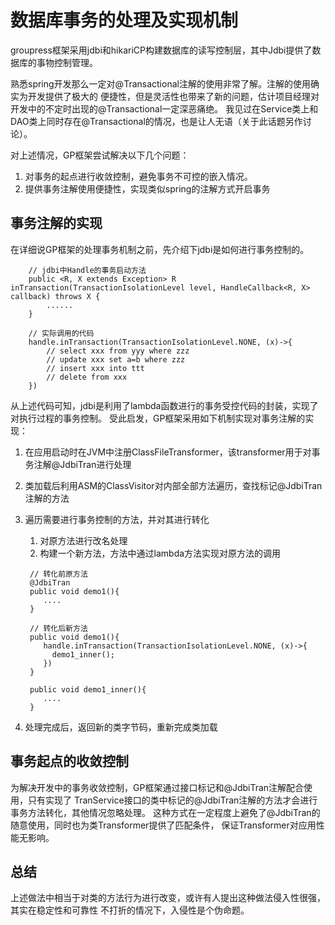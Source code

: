 # 数据库事务的处理及实现机制

groupress框架采用jdbi和hikariCP构建数据库的读写控制层，其中Jdbi提供了数据库的事物控制管理。

熟悉spring开发那么一定对@Transactional注解的使用非常了解。注解的使用确实为开发提供了极大的
便捷性，但是灵活性也带来了新的问题，估计项目经理对开发中的不定时出现的@Transactional一定深恶痛绝。
我见过在Service类上和DAO类上同时存在@Transactional的情况，也是让人无语（关于此话题另作讨论）。

对上述情况，GP框架尝试解决以下几个问题：

1. 对事务的起点进行收敛控制，避免事务不可控的嵌入情况。
2. 提供事务注解使用便捷性，实现类似spring的注解方式开启事务

## 事务注解的实现

在详细说GP框架的处理事务机制之前，先介绍下jdbi是如何进行事务控制的。

```
    // jdbi中Handle的事务启动方法
    public <R, X extends Exception> R inTransaction(TransactionIsolationLevel level, HandleCallback<R, X> callback) throws X {
        ......
    }
    
    // 实际调用的代码
    handle.inTransaction(TransactionIsolationLevel.NONE, (x)->{
        // select xxx from yyy where zzz
        // update xxx set a=b where zzz
        // insert xxx into ttt
        // delete from xxx
    })
```

从上述代码可知，jdbi是利用了lambda函数进行的事务受控代码的封装，实现了对执行过程的事务控制。
受此启发，GP框架采用如下机制实现对事务注解的实现：

1. 在应用启动时在JVM中注册ClassFileTransformer，该transformer用于对事务注解@JdbiTran进行处理
2. 类加载后利用ASM的ClassVisitor对内部全部方法遍历，查找标记@JdbiTran注解的方法
3. 遍历需要进行事务控制的方法，并对其进行转化
   1. 对原方法进行改名处理
   2. 构建一个新方法，方法中通过lambda方法实现对原方法的调用
   ```
    // 转化前原方法
    @JdbiTran
    public void demo1(){
       ....
    }
   
    // 转化后新方法
    public void demo1(){
       handle.inTransaction(TransactionIsolationLevel.NONE, (x)->{
         demo1_inner();
       })
    }
    
    public void demo1_inner(){
       ....
    }
   
   ```
   
4. 处理完成后，返回新的类字节码，重新完成类加载

## 事务起点的收敛控制

为解决开发中的事务收敛控制，GP框架通过接口标记和@JdbiTran注解配合使用，只有实现了
TranService接口的类中标记的@JdbiTran注解的方法才会进行事务方法转化，其他情况忽略处理。
这种方式在一定程度上避免了@JdbiTran的随意使用，同时也为类Transformer提供了匹配条件，
保证Transformer对应用性能无影响。

## 总结

上述做法中相当于对类的方法行为进行改变，或许有人提出这种做法侵入性很强，其实在稳定性和可靠性
不打折的情况下，入侵性是个伪命题。
